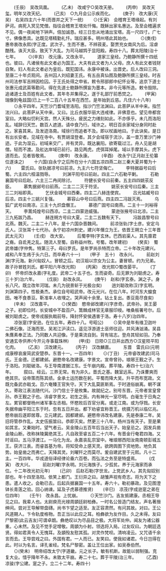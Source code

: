 <!-- { "loadSidebar": true } -->
　　(壬辰)　吴改凤凰。
　　(乙未)　改咸宁○吴改天册。
　　(丙申)　吴改天玺。明年又改天纪。
　　(己亥)　○九月会公示疾而化。
　　(庚子)　改大康(灭吴)　右吴四主六十年(而晋并之天下一统)
　　⊙(壬寅)　会稽育王塔缘起。有刘萨诃。病死入冥见梵僧。指往会稽育王塔处忏悔。既稣出家名惠达。及至会稽遍求不见。偶一夜闻地下钟声。倍加诚恳。经三日忽从地涌出宝塔。高一尺四寸。广七寸。佛像悉具。达既见塔精勤礼忏。瑞应甚多。明州塔此其始也。
　　⊙(庚戌)　惠帝衷改永熙(字正度。武次子。生而不惠。不辨菽麦。娶贾充女南风为后。淫虐酷残。诛灭大臣。致天下大乱。为司马越鸩于显阳殿。寿四十八。葬太阳陵)治十七年。
　　⊙(辛亥)　改元康。又改永平。
　　道家三皇经。乃鲍静所撰十四纸也。彼曰。凡诸侯有此文者必为国王。大夫有此文者为人父母。庶人有此文者钱财自聚。妇人有此文者必为皇后。既犯国讳。永康中被诛。出晋史。后人改曰三洞。至唐二十年贞观间。吉州囚人刘绍妻王氏。有五岳真仙图及鲍静所撰三皇经。时吉州司法参军吉辨因检囚。于王氏处得之申省。敕令邢部郎中纪怀业等。追京下道士张惠元成武英等勘问。得在先道士鲍静所撰妄为墨本。非今元等所造。敕令毁除。追诸道士及百姓有此文者。其年冬并集得之。遂于礼部厅前悉焚之。
　　(甲寅)　瑞像到龟兹国(已上一千二百八十五年在西竺。是年始到丘慈。凡住六十八年)
　　⊙永平四年。天竺沙门耆域至洛阳。指沙门竺法渊曰。此菩萨从羊中来。指竺法兴曰。此菩萨从天中来。又曰。比丘衣服华丽大违戒律。非佛意也。望见帝都宫室曰。大略似忉利天宫。然人天殊分。疲民之力缮刻如此。不亦侈乎。未几而洛阳乱。域辞归天竺。数百人遮道。请中食乃行。域许之。明日百余家域分身同时赴之。家喜其来。及发迹洛南。域徐行而追者不及。即以杖画地曰。于此诀矣。是日有出长安者。见域在寺中。有贾胡湿登者。其夕会域宿于流沙。盖一昔万里沙门神迹。于此为湿云。初域来交广。并有灵异。既达襄阳。欲寄载过江。舟人见是胡僧。轻而不渡。及舡达岸域已前行。路见两虎。虎弭耳掉尾。域以手摩其头。虎下道而去。见者皆敬焉。
　　(庚申)　改永康。
　　(辛酉)　改永宁(正月赵王伦纂位遂诛之)
　　十六国(自永宁之后所在分十六国五凉四燕二赵三秦大夏并蜀为十六)
　　雷氏曰。张轨据凉号曰前凉。九主六七符坚侮亡。
　　李特据益号曰后蜀。六主四六桓温戮辱。
　　刘渊平阳号曰前赵。四主二六石勒平剿。
　　石勒襄国号曰后赵。六主三二冉闵除讨。
　　符健长安号曰前秦。五主四四姚苌反臣。
　　慕隽据邺号曰前燕。二主二二灭于符坚。
　　姚苌长安号曰后秦。三主三二刘裕即真。
　　乞伏金城号曰西秦。四主二八赫连使宾。
　　吕光姑臧号曰后凉。四主十三姚兴复强。
　　慕容山中号曰后燕。四主四二冯跋灭焉。
　　乌狐广武号曰南凉。三主十九炽盘僭王。
　　慕德广固号曰南燕。二主十一刘裕得天。
　　李暠炖煌号曰西凉。二主二四蒙逊威强。
　　蒙逊张掖号曰北凉。二主三九拓跋乃昌。
　　赫连朔方号曰大夏。二主二五魏有天下。
　　冯跋昌黎号曰北燕。魏灭。二主二十八年。是十六国杂晋魏间。
　　前凉张轨(字士彦。安定乌氏人。汉张耳十七代孙。永宁初凉州刺史。建兴年僭立为王。依晋王朔立十三年晋武太元灭)
　　(壬戌)　改大安。
　　后蜀李特(字玄休。巴西宕渠人。其先廪君之裔。自氐羌之乱。随流人至蜀。自称益州牧。号蜀。改年建初)
　　(癸亥)　蜀武帝雄(字仲隽。特第三子。母曰罗氏。是年罗尚杀特而立帝。二十年改元建兴。咸和八年生疡于头六日。而卒寿六十一)
　　(甲子　五十)　改永兴。
　　前赵刘渊(字元海。新兴匈奴人。冒顿之后。初汉祖以宗女为公主。妻冒顿。约为兄弟。故子孙冒姓刘氏。都平阳六年改光熙)
　　(丙寅)　改光熙○蜀改晏平。
　　(丁卯)　怀帝炽改永嘉(字礼度。武帝二十五子也。生而姿奇。后无罪为刘聪虏之。寿三十岁)治六年。
　　(戊辰)　赵改永凤。
　　(庚午)　赵和(字玄泰。渊之子。身长八尺。既立改年河瑞。未几为锐景斩于光极台矣)
　　逍刘聪改称汉(字玄明。刘渊第四子。性极勇杰。承位自号昭武帝。改元光兴。在位八年。时河东大蝗食田。唯不食黍豆。靳准率人收埋之。哭声闻十余里。钻土复出。黍豆竟尽食矣)
　　(辛未)　汉改嘉平。
　　⊙(癸酉)　愍帝邺改建兴(字彦奇。武帝孙。吴王晏之子。初即位时。长安城中不盈百户。篙棘成林官无章服印绶。唯桑板署号尔。后被刘聪虏之。使帝戎服执戟前导。降封怀安侯遇害于洛。寿十八岁)治四年。
　　凉张寔(字安逊。在位五年。寿四十八。号昭公)
　　⊙吴中是年有维卫迦叶二佛石像。泛海而至。吴淞江沪渎口。遥见浮游道士巫师往迎。并风涛汹涌。吴县朱膺素奉正法。乃同数人共迎像。于是乘流自到。背有铭志。登舟其轻如羽。乃奉安通玄寺供养(今开元寺事载珠林)
　　(甲戌)　日陨○三日并出西方○汉星陨平阳化肉。
　　(乙亥)　汉改建元。
　　(丙子)　汉改麟嘉。
　　东晋　雷氏曰(元明成康穆哀废简武安楚恭。东晋十一。一百四年)
　　⊙(丁丑)　元帝睿改建武(司马氏。王金德。迁都建邺。避愍帝名改建康。字景文。宣帝曾孙。琅琊王觐之子。生于洛阳。刘聪破洛。与王导南渡据江东。壬午崩内殿。葬平陵。寿四十七)治六年。
　　叙曰。经云。三界无常。有为非久。晋氏之基。魏室远系。乃诛曹爽而绝其宗。设帝策而陈其绩。金承土运历数在躬。平蜀而降大吴。升平而布宽政。文既允备武亦戢戈。百六奄臻王官失守。天下大乱莫匪斯焉。于时道俗崩离。朝不谋久。寄政江表法随代兴。沙门信士于是攸集。故就纪之。别号东晋。元帝者宣皇曾孙。恭王觐之子也。讳睿字景文。初生之辰。内有神光一室尽明。白毫生于日角之左。累官都督杨州诸军事左丞相。怀愍败后百官分离。或走江南。或为俘戮。长安失据帝幽平阳江东于时。忽有五日并出。都下劝睿宜称晋王。统摄万机以临亿兆。愍帝崩后遂即居尊。立元建武。因都建邺。避愍帝讳改名建康。先是泰康二年。吴旧将管恭作乱。太史伍振筮曰。恭即灭矣。然更三十八年。杨州当有天子。至是果如其言。又秦始时。望气者云。吴金陵山五百年后当出天子。始皇忌之。因发兵凿金陵山断。改称抹陵冀绝其王。凡自政至睿五百二十六年。有晋金行奄君四海。又时谣曰。五马浮渡江。一马化为龙。永嘉丧乱宗室中。唯琅琊西阳汝南南顿彭城五王。获济江表。而睿首基为帝。将知受命上感天灵。欲跨舆图下资地势。地负其势。始皇凿之而弗亡。天降其灵。刘曜歼之而莫尽。爰自建武至于元熙。凡十二主。一百四年。华戎道俗译经律论垂六百卷。而弘法之务至是特盛焉。
　　(戊寅)　改大兴。
　　前赵刘曜(字永明。刘元海族子。少孤贫。养于元海家而承位。十二年改光初元年)
　　(己卯)　后赵石勒(字世龙。上党武乡人。其先匈奴别部也。年十四至洛阳。依笑上都门。王衍异之曰。胡雏声视有奇志。将为天下之患。遣人收之。会勒已去。后起兵据襄国一十五年。寿六十。勒初暴政。及见图澄钵长青莲之验。回心纳谏。延及子虎慕德推贤)
　　(辛巳)　凉茂(字成逊寔之弟在位四年)
　　(壬午)　改永昌。上忧崩。
　　⊙天竺沙门。吉友抵建康。丞相王导见之曰。我辈人也。太尉庾亮光禄周顗廷尉柏彝。一时名公皆造门结友。声名著搢绅间。尝对王导解带盘礴。尚书卞望之适至。友正容肃然。有问其故。对曰。王公风道期人。卞令轨度格物。吾正当以此应之耳。柏彝欲为友作目。久之未得。友曰尸黎密(此云吉友)可谓卓朗。彝绝叹以为尽品目之极。大将军处仲。闻友为诸公器重。心未然。及见不觉手足增敬。周顗为仆射。领选将入局。过友叹曰。为朝廷选贤。得如君真令人无愧耳。及顗殁友慰其孤。对灵作梵呗。清响凌云。又咒语千余言而去。王导尝戏之曰。外国有君。一人而已。友笑曰。使我如诸君。今日岂得在此。时以为名言。译孔雀经。梵名尸黎密。盖让王位出家。如吴泰伯然。
　　⊙(癸未)　明帝绍改太宁(字道畿。元之长子。敏有机断。故能以弱制强。克复大业。惜乎降年不永。未致太平崩。寿二十七。葬于平陵)治三年。
　　(乙酉)　凉骏(字公建。寔之子。立二十二年。寿四十)
